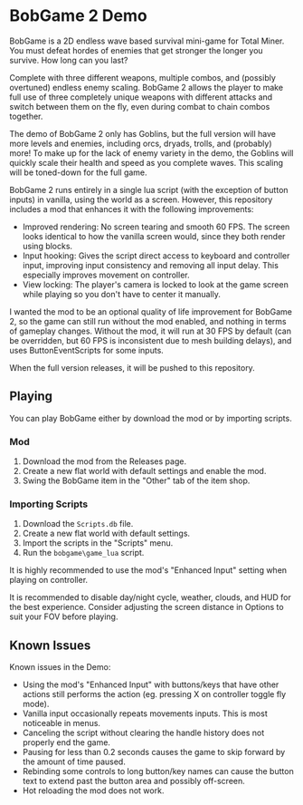 # BobGame 2 Demo

BobGame is a 2D endless wave based survival mini-game for Total Miner. You must defeat hordes of enemies that get stronger the longer you survive. How long can you last?

Complete with three different weapons, multiple combos, and (possibly overtuned) endless enemy scaling. BobGame 2 allows the player to make full use of three completely unique weapons with different attacks and switch between them on the fly, even during combat to chain combos together.

The demo of BobGame 2 only has Goblins, but the full version will have more levels and enemies, including orcs, dryads, trolls, and (probably) more! To make up for the lack of enemy variety in the demo, the Goblins will quickly scale their health and speed as you complete waves. This scaling will be toned-down for the full game.

BobGame 2 runs entirely in a single lua script (with the exception of button inputs) in vanilla, using the world as a screen. However, this repository includes a mod that enhances it with the following improvements:

- Improved rendering: No screen tearing and smooth 60 FPS. The screen looks identical to how the vanilla screen would, since they both render using blocks.
- Input hooking: Gives the script direct access to keyboard and controller input, improving input consistency and removing all input delay. This especially improves movement on controller.
- View locking: The player's camera is locked to look at the game screen while playing so you don't have to center it manually.

I wanted the mod to be an optional quality of life improvement for BobGame 2, so the game can still run without the mod enabled, and nothing in terms of gameplay changes. Without the mod, it will run at 30 FPS by default (can be overridden, but 60 FPS is inconsistent due to mesh building delays), and uses ButtonEventScripts for some inputs.

When the full version releases, it will be pushed to this repository.

## Playing

You can play BobGame either by download the mod or by importing scripts.

### Mod

1. Download the mod from the Releases page.
2. Create a new flat world with default settings and enable the mod.
3. Swing the BobGame item in the "Other" tab of the item shop.

### Importing Scripts

1. Download the `Scripts.db` file.
2. Create a new flat world with default settings.
3. Import the scripts in the "Scripts" menu.
4. Run the `bobgame\game_lua` script.

It is highly recommended to use the mod's "Enhanced Input" setting when playing on controller.

It is recommended to disable day/night cycle, weather, clouds, and HUD for the best experience. Consider adjusting the screen distance in Options to suit your FOV before playing.

## Known Issues

Known issues in the Demo:

- Using the mod's "Enhanced Input" with buttons/keys that have other actions still performs the action (eg. pressing X on controller toggle fly mode).
- Vanilla input occasionally repeats movements inputs. This is most noticeable in menus.
- Canceling the script without clearing the handle history does not properly end the game.
- Pausing for less than 0.2 seconds causes the game to skip forward by the amount of time paused.
- Rebinding some controls to long button/key names can cause the button text to extend past the button area and possibly off-screen.
- Hot reloading the mod does not work.